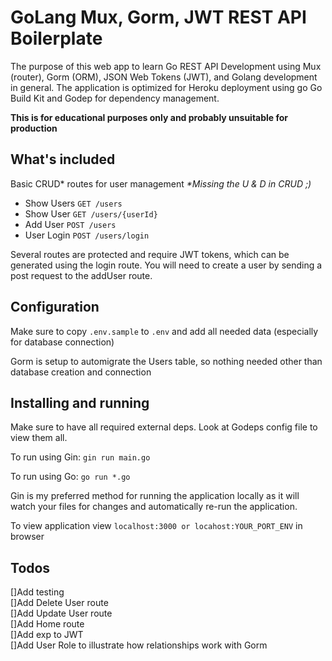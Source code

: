 # GoLang Mux, Gorm, JWT REST API Boilerplate 

The purpose of this web app to learn Go REST API Development using Mux (router), Gorm (ORM), JSON Web Tokens (JWT), and Golang development in general. The application is optimized for Heroku deployment using go Go Build Kit and Godep for dependency management.

**This is for educational purposes only and probably unsuitable for production** 

## What's included

Basic CRUD* routes for user management _*Missing the U & D in CRUD ;)_ 

* Show Users `GET /users`
* Show User `GET /users/{userId}`
* Add User `POST /users`
* User Login `POST /users/login`

Several routes are protected and require JWT tokens, which can be generated using the login route.
You will need to create a user by sending a post request to the addUser route.

## Configuration

Make sure to copy `.env.sample` to `.env` and add all needed data (especially for database connection)

Gorm is setup to automigrate the Users table, so nothing needed other than database creation and connection

## Installing and running

Make sure to have all required external deps. Look at Godeps config file to view them all.

To run using Gin: `gin run main.go`

To run using Go: `go run *.go`

Gin is my preferred method for running the application locally as it will watch your files for changes and automatically re-run the application.

To view application view `localhost:3000 or locahost:YOUR_PORT_ENV` in browser
  
## Todos
 
[]Add testing <br>
[]Add Delete User route <br>
[]Add Update User route <br>
[]Add Home route <br>
[]Add exp to JWT <br>
[]Add User Role to illustrate how relationships work with Gorm<br>